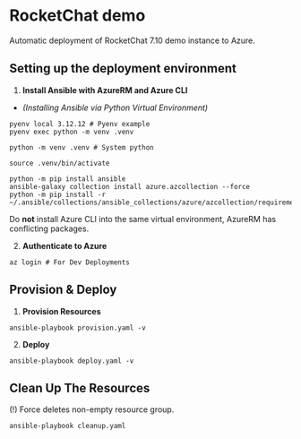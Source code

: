 # RocketChat demo
Automatic deployment of RocketChat 7.10 demo instance to Azure.

## Setting up the deployment environment
1. **Install Ansible with AzureRM and Azure CLI**
- *(Installing Ansible via Python Virtual Environment)*
```
pyenv local 3.12.12 # Pyenv example
pyenv exec python -m venv .venv

python -m venv .venv # System python

source .venv/bin/activate

python -m pip install ansible
ansible-galaxy collection install azure.azcollection --force
python -m pip install -r ~/.ansible/collections/ansible_collections/azure/azcollection/requirements.txt
```

Do **not** install Azure CLI into the same virtual environment, AzureRM has conflicting packages.

2. **Authenticate to Azure**
```
az login # For Dev Deployments
```

## Provision & Deploy
1. **Provision Resources**
```
ansible-playbook provision.yaml -v
```

2. **Deploy**
```
ansible-playbook deploy.yaml -v
```

## Clean Up The Resources
(!) Force deletes non-empty resource group.
```
ansible-playbook cleanup.yaml
```
